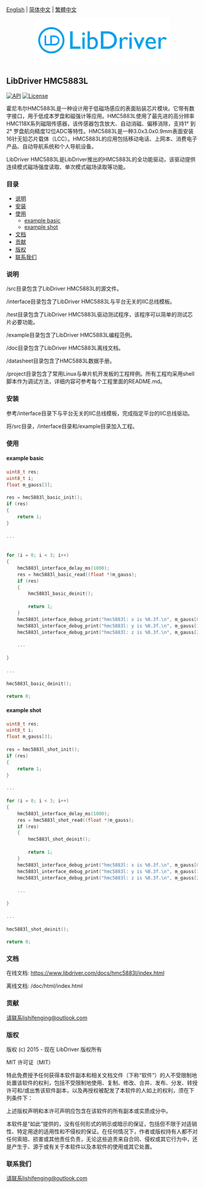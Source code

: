 [English](/README.md) | [ 简体中文](/README_zh-Hans.md) | [繁體中文](/README_zh-Hant.md)

<div align=center>
<img src="/doc/image/logo.png"/>
</div>

## LibDriver HMC5883L

[![API](https://img.shields.io/badge/api-reference-blue)](https://www.libdriver.com/docs/hmc5883l/index.html) [![License](https://img.shields.io/badge/license-MIT-brightgreen.svg)](/LICENSE)

霍尼韦尔HMC5883L是一种设计用于低磁场感应的表面贴装芯片模块。它带有数字接口，用于低成本罗盘和磁强计等应用。HMC5883L使用了最先进的高分辨率HMC118X系列磁阻传感器，该传感器包含放大、自动消磁、偏移消除，支持1° 到2° 罗盘航向精度12位ADC等特性。HMC5883L是一种3.0x3.0x0.9mm表面安装16针无铅芯片载体（LCC）。HMC5883L的应用包括移动电话、上网本、消费电子产品、自动导航系统和个人导航设备。

LibDriver HMC5883L是LibDriver推出的HMC5883L的全功能驱动，该驱动提供连续模式磁场强度读取、单次模式磁场读取等功能。

### 目录

  - [说明](#说明)
  - [安装](#安装)
  - [使用](#使用)
    - [example basic](#example-basic)
    - [example shot](#example-shot)
  - [文档](#文档)
  - [贡献](#贡献)
  - [版权](#版权)
  - [联系我们](#联系我们)

### 说明

/src目录包含了LibDriver HMC5883L的源文件。

/interface目录包含了LibDriver HMC5883L与平台无关的IIC总线模板。

/test目录包含了LibDriver HMC5883L驱动测试程序，该程序可以简单的测试芯片必要功能。

/example目录包含了LibDriver HMC5883L编程范例。

/doc目录包含了LibDriver HMC5883L离线文档。

/datasheet目录包含了HMC5883L数据手册。

/project目录包含了常用Linux与单片机开发板的工程样例。所有工程均采用shell脚本作为调试方法，详细内容可参考每个工程里面的README.md。

### 安装

参考/interface目录下与平台无关的IIC总线模板，完成指定平台的IIC总线驱动。

将/src目录，/interface目录和/example目录加入工程。

### 使用

#### example basic

```C
uint8_t res;
uint8_t i;
float m_gauss[3];

res = hmc5883l_basic_init();
if (res)
{
    return 1;
}

...


for (i = 0; i < 3; i++)
{
    hmc5883l_interface_delay_ms(1000);
    res = hmc5883l_basic_read((float *)m_gauss);
    if (res)
    {
        hmc5883l_basic_deinit();

        return 1;
    }
    hmc5883l_interface_debug_print("hmc5883l: x is %0.3f.\n", m_gauss[0]);
    hmc5883l_interface_debug_print("hmc5883l: y is %0.3f.\n", m_gauss[1]);
    hmc5883l_interface_debug_print("hmc5883l: z is %0.3f.\n", m_gauss[2]);
    
    ...
    
}

...

hmc5883l_basic_deinit();

return 0;
```

#### example shot

```C
uint8_t res;
uint8_t i;
float m_gauss[3];

res = hmc5883l_shot_init();
if (res)
{
    return 1;
}

...

for (i = 0; i < 3; i++)
{
    hmc5883l_interface_delay_ms(1000);
    res = hmc5883l_shot_read((float *)m_gauss);
    if (res)
    {
        hmc5883l_shot_deinit();

        return 1;
    }
    hmc5883l_interface_debug_print("hmc5883l: x is %0.3f.\n", m_gauss[0]);
    hmc5883l_interface_debug_print("hmc5883l: y is %0.3f.\n", m_gauss[1]);
    hmc5883l_interface_debug_print("hmc5883l: z is %0.3f.\n", m_gauss[2]);
    
    ...
    
}

...

hmc5883l_shot_deinit();

return 0;
```

### 文档

在线文档: https://www.libdriver.com/docs/hmc5883l/index.html

离线文档: /doc/html/index.html

### 贡献

请联系lishifenging@outlook.com

### 版权

版权 (c) 2015 - 现在 LibDriver 版权所有

MIT 许可证（MIT）

特此免费授予任何获得本软件副本和相关文档文件（下称“软件”）的人不受限制地处置该软件的权利，包括不受限制地使用、复制、修改、合并、发布、分发、转授许可和/或出售该软件副本，以及再授权被配发了本软件的人如上的权利，须在下列条件下：

上述版权声明和本许可声明应包含在该软件的所有副本或实质成分中。

本软件是“如此”提供的，没有任何形式的明示或暗示的保证，包括但不限于对适销性、特定用途的适用性和不侵权的保证。在任何情况下，作者或版权持有人都不对任何索赔、损害或其他责任负责，无论这些追责来自合同、侵权或其它行为中，还是产生于、源于或有关于本软件以及本软件的使用或其它处置。

### 联系我们

请联系lishifenging@outlook.com